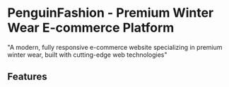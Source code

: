 # PenguinFashion - Premium Winter Wear E-commerce Platform

"A modern, fully responsive e-commerce website specializing in premium winter wear, built with cutting-edge web technologies"

## Features
